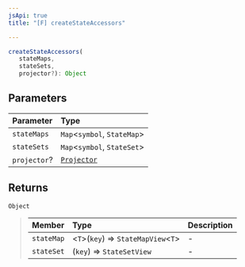 ```yaml
---
jsApi: true
title: "[F] createStateAccessors"

---
```

```ts
createStateAccessors(
   stateMaps, 
   stateSets, 
   projector?): Object
```

## Parameters

| Parameter | Type |
| :------ | :------ |
| `stateMaps` | `Map`<`symbol`, `StateMap`\> |
| `stateSets` | `Map`<`symbol`, `StateSet`\> |
| `projector`? | [`Projector`](../interfaces/Projector.md) |

## Returns

`Object`

> | Member | Type | Description |
> | :------ | :------ | :------ |
> | `stateMap` | <`T`\>(`key`) => `StateMapView`<`T`\> | - |
> | `stateSet` | (`key`) => `StateSetView` | - |
>
